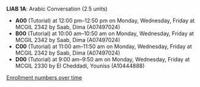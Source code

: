 **LIAB 1A**: Arabic Conversation (2.5 units)

- **A00** (Tutorial) at 12:00 pm–12:50 pm on Monday, Wednesday, Friday at MCGIL 2342 by Saab, Dima (A07497024)
- **B00** (Tutorial) at 10:00 am–10:50 am on Monday, Wednesday, Friday at MCGIL 2342 by Saab, Dima (A07497024)
- **C00** (Tutorial) at 11:00 am–11:50 am on Monday, Wednesday, Friday at MCGIL 2342 by Saab, Dima (A07497024)
- **D00** (Tutorial) at 9:00 am–9:50 am on Monday, Wednesday, Friday at MCGIL 2330 by El Cheddadi, Youniss (A10444888)

[Enrollment numbers over time](./LIAB1A.tsv)
